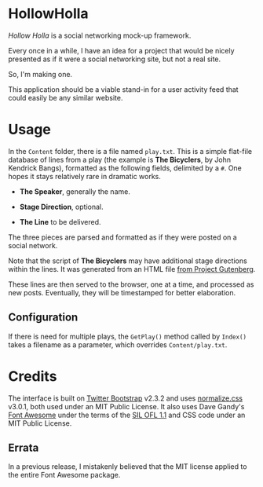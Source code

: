 HollowHolla
===========

_Hollow Holla_ is a social networking mock-up framework.

Every once in a while, I have an idea for a project that would be nicely presented as if it were a social networking site, but not a real site.

So, I'm making one.

This application should be a viable stand-in for a user activity feed that could easily be any similar website.

Usage
=====

In the `Content` folder, there is a file named `play.txt`.  This is a simple flat-file database of lines from a play (the example is **The Bicyclers**, by John Kendrick Bangs), formatted as the following fields, delimited by a `#`.  One hopes it stays relatively rare in dramatic works.

 - **The Speaker**, generally the name.

 - **Stage Direction**, optional.

 - **The Line** to be delivered.

The three pieces are parsed and formatted as if they were posted on a social network.

Note that the script of **The Bicyclers** may have additional stage directions within the lines.  It was generated from an HTML file [from Project Gutenberg](https://www.gutenberg.org/ebooks/11759).

These lines are then served to the browser, one at a time, and processed as new posts.  Eventually, they will be timestamped for better elaboration.

Configuration
-------------

If there is need for multiple plays, the `GetPlay()` method called by `Index()` takes a filename as a parameter, which overrides `Content/play.txt`.

Credits
=======

The interface is built on [Twitter Bootstrap](http://getbootstrap.com/) v2.3.2 and uses [normalize.css](http://necolas.github.com/normalize.css/3.0.1/normalize.css) v3.0.1, both used under an MIT Public License.  It also uses Dave Gandy's [Font Awesome](http://fontawesome.io) under the terms of the [SIL OFL 1.1](http://scripts.sil.org/OFL) and CSS code under an MIT Public License.

Errata
------

In a previous release, I mistakenly believed that the MIT license applied to the entire Font Awesome package.
